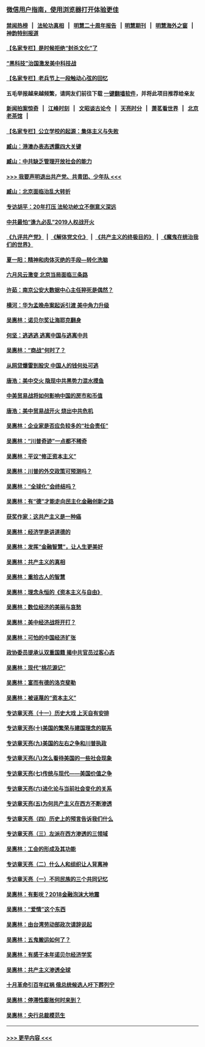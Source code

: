 ### [微信用户指南，使用浏览器打开体验更佳](https://github.com/gfw-breaker/banned-news1/blob/master/indexes/wechat-guide.md?t=0)
#### [禁闻热榜](热点新闻.md?t=0)  &nbsp;&nbsp;|&nbsp;&nbsp; [法轮功真相](https://github.com/gfw-breaker/truth/blob/master/README.md?t=0) &nbsp;&nbsp;|&nbsp;&nbsp; [明慧二十周年报告](https://github.com/gfw-breaker/mh-reports/blob/master/README.md?t=0) &nbsp;&nbsp;|&nbsp;&nbsp;[明慧期刊](https://github.com/gfw-breaker/mh-qikan) &nbsp;&nbsp;|&nbsp;&nbsp; [明慧海外之窗](https://github.com/gfw-breaker/mh-news/blob/master/README.md?t=0) &nbsp;&nbsp;|&nbsp;&nbsp; [神韵特别报道](https://github.com/gfw-breaker/mh-news/blob/master/shenyun.md?t=0)
#### [【名家专栏】是时候拒绝“封杀文化”了](../pages/nsc423/n11814093.md?t=02130934) 
#### [“黑科技”治国激发美中科技战](../pages/nsc423/n11638056.md?t=02130934) 
#### [【名家专栏】老兵节上一段触动心弦的回忆](../pages/nsc423/n11646016.md?t=02130934) 
#### 五毛举报越来越频繁，请网友们前往下载 [一键翻墙软件](https://github.com/gfw-breaker/ssr-accounts)，并将此项目推荐给亲友
#### [新闻拍案惊奇](https://github.com/gfw-breaker/banned-news1/blob/master/pages/link4.md) &nbsp;&nbsp;|&nbsp;&nbsp; [江峰时刻](https://github.com/gfw-breaker/banned-news1/blob/master/pages/link4.md) &nbsp;&nbsp;|&nbsp;&nbsp; [文昭谈古论今](https://github.com/gfw-breaker/banned-news1/blob/master/pages/link4.md) &nbsp;&nbsp;|&nbsp;&nbsp; [天亮时分](https://github.com/gfw-breaker/banned-news1/blob/master/pages/link4.md) &nbsp;&nbsp;|&nbsp;&nbsp; [萧茗看世界](https://github.com/gfw-breaker/banned-news1/blob/master/pages/link4.md) &nbsp;&nbsp;|&nbsp;&nbsp; [北京老茶馆](https://github.com/gfw-breaker/banned-news1/blob/master/pages/link4.md) &nbsp;&nbsp;|&nbsp;&nbsp; 
#### [【名家专栏】公立学校的起源：集体主义与失败](../pages/nsc423/n11601833.md?t=02130934) 
#### [臧山：港澳办表态透露四大关键](../pages/nsc423/n11421628.md?t=02130934) 
#### [臧山：中共缺乏管理开放社会的能力](../pages/nsc423/n11407457.md?t=02130934) 
#### [>>> 我要声明退出共产党、共青团、少年队 <<<](https://github.com/begood0513/goodnews/blob/master/quit/letter.md) 
#### [臧山：北京面临治乱大转折](../pages/nsc423/n11406895.md?t=02130934) 
#### [专访胡平：20年打压 法轮功屹立不倒意义深远](../pages/nsc423/n11398800.md?t=02130934) 
#### [中共最怕“逢九必乱”2019人权战开火](../pages/nsc423/n11385248.md?t=02130934) 
#### [《九评共产党》](https://github.com/begood0513/9ping.md/blob/master/README.md) &nbsp;|&nbsp; [《解体党文化》](../../../../jtdwh.md/blob/master/README.md)  &nbsp;|&nbsp; [《共产主义的终极目的》](../../../../gczydzjmd.md/blob/master/README.md) &nbsp;|&nbsp; [《魔鬼在统治我们的世界》](../../../../mgztzwmdsj.md/blob/master/README.md) 
#### [夏一阳：精神和肉体灭绝的手段—转化洗脑](../pages/nsc423/n11368250.md?t=02130934) 
#### [六月风云激变 北京当局面临三条路](../pages/nsc423/n11313668.md?t=02130934) 
#### [许茹：南京公安大数据中心主任猝死是偶然？](../pages/nsc423/n11064744.md?t=02130934) 
#### [横河：华为孟晚舟案起诉引渡 美中角力升级](../pages/nsc423/n11027230.md?t=02130934) 
#### [吴惠林：诺贝尔奖让海耶克翻身](../pages/nsc423/n10890049.md?t=02130934) 
#### [何坚：逃逃逃 逃离中国与逃离中共](../pages/nsc423/n10592891.md?t=02130934) 
#### [吴惠林：“商战”何时了？](../pages/nsc423/n10573558.md?t=02130934) 
#### [从网贷爆雷到股灾 中国人的钱何处可逃](../pages/nsc423/n10572800.md?t=02130934) 
#### [唐浩：美中交火 隐现中共黑势力混水摸鱼](../pages/nsc423/n10544040.md?t=02130934) 
#### [中美贸易战将如何影响中国的房市和币值](../pages/nsc423/n10543697.md?t=02130934) 
#### [唐浩：美中贸易战开火 烧出中共危机](../pages/nsc423/n10540126.md?t=02130934) 
#### [吴惠林：企业家是否应负较多的“社会责任”](../pages/nsc423/n10535022.md?t=02130934) 
#### [吴惠林：“川普奇迹”一点都不稀奇](../pages/nsc423/n10512808.md?t=02130934) 
#### [吴惠林：平议“修正资本主义”](../pages/nsc423/n10495724.md?t=02130934) 
#### [吴惠林：川普的外交政策可预测吗？](../pages/nsc423/n10462387.md?t=02130934) 
#### [吴惠林：“全球化”会终结吗？](../pages/nsc423/n10452838.md?t=02130934) 
#### [吴惠林：有“德”才能走向民主化金融创新之路](../pages/nsc423/n10432292.md?t=02130934) 
#### [获奖作家：这共产主义是一种癌](../pages/nsc423/n10431541.md?t=02130934) 
#### [吴惠林：经济学是讲道德的](../pages/nsc423/n10398014.md?t=02130934) 
#### [吴惠林：发挥“金融智慧”，让人生更美好](../pages/nsc423/n10375019.md?t=02130934) 
#### [吴惠林：共产主义的真相](../pages/nsc423/n10351394.md?t=02130934) 
#### [吴惠林：重拾古人的智慧](../pages/nsc423/n10337691.md?t=02130934) 
#### [吴惠林：理念永恒的《资本主义与自由》](../pages/nsc423/n10316274.md?t=02130934) 
#### [吴惠林：数位经济的美丽与哀愁](../pages/nsc423/n10292946.md?t=02130934) 
#### [吴惠林：美中经济战将开打？](../pages/nsc423/n10258825.md?t=02130934) 
#### [吴惠林：可怕的中国经济扩张](../pages/nsc423/n10219147.md?t=02130934) 
#### [政协委员提承认双重国籍 揭中共官员过客心态](../pages/nsc423/n10208809.md?t=02130934) 
#### [吴惠林：现代“桃花源记”](../pages/nsc423/n10185234.md?t=02130934) 
#### [吴惠林：富而有德的洛克斐勒](../pages/nsc423/n10142264.md?t=02130934) 
#### [吴惠林：被诬蔑的“资本主义”](../pages/nsc423/n10124816.md?t=02130934) 
#### [专访章天亮（十一）历史大戏 上天自有安排](../pages/nsc423/n10094905.md?t=02130934) 
#### [专访章天亮(十)美国的繁荣与建国理念的联系](../pages/nsc423/n10094899.md?t=02130934) 
#### [专访章天亮(九)美国的左右之争和川普执政](../pages/nsc423/n10094889.md?t=02130934) 
#### [专访章天亮(八)怎么看待美国的一些社会现象](../pages/nsc423/n10094857.md?t=02130934) 
#### [专访章天亮(七)传统与现代——美国价值之争](../pages/nsc423/n10093140.md?t=02130934) 
#### [专访章天亮(六)进化论与当前社会变化的关系](../pages/nsc423/n10092036.md?t=02130934) 
#### [专访章天亮(五)为何共产主义在西方不断渗透](../pages/nsc423/n10083620.md?t=02130934) 
#### [专访章天亮（四）历史上的预言告诉我们什么](../pages/nsc423/n10083606.md?t=02130934) 
#### [专访章天亮（三）左派在西方渗透的三领域](../pages/nsc423/n10081115.md?t=02130934) 
#### [吴惠林：工会的形成及其功能](../pages/nsc423/n10080633.md?t=02130934) 
#### [专访章天亮（二）什么人和组织让人背离神](../pages/nsc423/n10076637.md?t=02130934) 
#### [专访章天亮（一）不同民族的三个共同记忆](../pages/nsc423/n10074188.md?t=02130934) 
#### [吴惠林：有影呒？2018金融泡沫大地震](../pages/nsc423/n10040534.md?t=02130934) 
#### [吴惠林：“爱情”这个东西](../pages/nsc423/n10019423.md?t=02130934) 
#### [吴惠林：由台湾劳动部政次请辞说起](../pages/nsc423/n9979679.md?t=02130934) 
#### [吴惠林：五鬼搬运如何了？](../pages/nsc423/n9925338.md?t=02130934) 
#### [吴惠林：有感于本年诺贝尔经济学奖](../pages/nsc423/n9871883.md?t=02130934) 
#### [吴惠林：共产主义渗透全球](../pages/nsc423/n9812748.md?t=02130934) 
#### [十月革命引百年红祸 俄总统候选人吁下葬列宁](../pages/nsc423/n9810182.md?t=02130934) 
#### [吴惠林：停滞性膨胀何时来到？](../pages/nsc423/n9764136.md?t=02130934) 
#### [吴惠林：央行总裁模范生](../pages/nsc423/n9728134.md?t=02130934) 

----
#### [ >>> 更早内容 <<< ](../indexes/nsc423-earlier.md)
